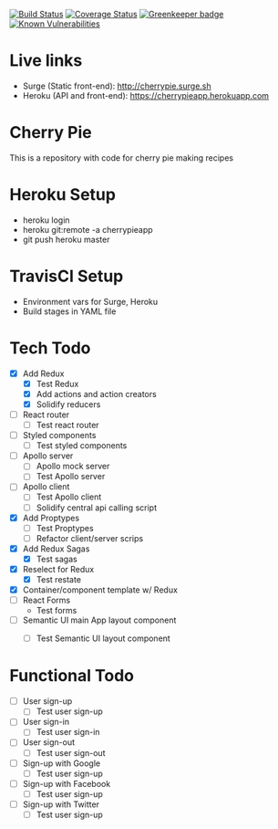 [![Build Status](https://travis-ci.org/gursesl/cherrypie.svg?branch=master)](https://travis-ci.org/gursesl/cherrypie) [![Coverage Status](https://coveralls.io/repos/github/gursesl/cherrypie/badge.svg)](https://coveralls.io/github/gursesl/cherrypie) [![Greenkeeper badge](https://badges.greenkeeper.io/gursesl/cherrypie.svg)](https://greenkeeper.io/) [![Known Vulnerabilities](https://snyk.io/test/github/gursesl/cherrypie/badge.svg)](https://snyk.io/test/github/gursesl/cherrypie)

# Live links

- Surge (Static front-end): http://cherrypie.surge.sh
- Heroku (API and front-end): https://cherrypieapp.herokuapp.com

# Cherry Pie
This is a repository with code for cherry pie making recipes

Heroku Setup
==
- heroku login
- heroku git:remote -a cherrypieapp
- git push heroku master

TravisCI Setup
==
- Environment vars for Surge, Heroku
- Build stages in YAML file

Tech Todo
==
- [x] Add Redux
  - [x] Test Redux
  - [x] Add actions and action creators
  - [x] Solidify reducers
- [ ] React router
  - [ ] Test react router
- [ ] Styled components
  - [ ] Test styled components
- [ ] Apollo server
  - [ ] Apollo mock server
  - [ ] Test Apollo server
- [ ] Apollo client
  - [ ] Test Apollo client
  - [ ] Solidify central api calling script
- [x] Add Proptypes
  - [ ] Test Proptypes
  - [ ] Refactor client/server scrips
- [x] Add Redux Sagas
  - [x] Test sagas
- [x] Reselect for Redux
  - [x] Test restate
- [x] Container/component template w/ Redux
- [ ] React Forms
  - Test forms
- [ ] Semantic UI main App layout component
  - [ ] Test Semantic UI layout component


Functional Todo
==
- [ ] User sign-up
  - [ ] Test user sign-up
- [ ] User sign-in
  - [ ] Test user sign-in
- [ ] User sign-out
  - [ ] Test user sign-out
- [ ] Sign-up with Google
  - [ ] Test user sign-up
- [ ] Sign-up with Facebook
  - [ ] Test user sign-up
- [ ] Sign-up with Twitter
  - [ ] Test user sign-up
